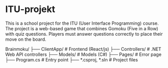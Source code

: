 # ITU-projekt
This is a school project for the ITU (User Interface Programming) course. The project is a web-based game that combines Gomoku (Five in a Row) with quiz questions. Players must answer questions correctly to place their move on the board.

Brainmoku/
├── ClientApp/       # Frontend (React/js)
├── Controllers/     # .NET Web API controllers
├── Models/          # Models (C#)
├── Pages/           # Error page
├── Program.cs       # Entry point
├── *.csproj, *.sln  # Project files
